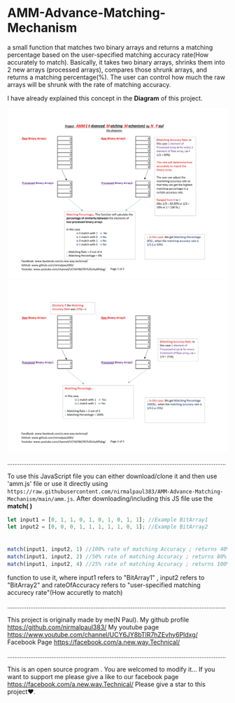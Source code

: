 # AMM-Advance-Matching-Mechanism
a small function that matches two binary arrays and returns a matching percentage based on the user-specified matching accuracy rate(How accurately to match).
Basically, it takes two binary arrays, shrinks them into 2 new arrays (processed arrays), compares those shrunk arrays, and returns a matching percentage(%).
The user can control how much the raw arrays will be shrunk with the rate of matching accuracy.

I have already explained this concept in the **Diagram** of this project.

![AMM Diagram Page 1](https://raw.githubusercontent.com/nirmalpaul383/AMM-Advance-Matching-Mechanism/main/Diagram%20P1.jpg)
![AMM Diagram Page 2](https://raw.githubusercontent.com/nirmalpaul383/AMM-Advance-Matching-Mechanism/main/Diagram%20P2.jpg)

............................................................................................................................

To use this JavaScript file you can either download/clone it and then use 'amm.js' file or use it directly using `https://raw.githubusercontent.com/nirmalpaul383/AMM-Advance-Matching-Mechanism/main/amm.js`. After downloading/including this JS file use the **match( )**
```javascript
let input1 = [0, 1, 1, 0, 1, 0, 1, 0, 1, 1]; //Example BitArray1
let input2 = [0, 0, 0, 1, 1, 1, 1, 1, 0, 1]; //Example BitArray2


match(input1, input2, 1) //100% rate of matching Accuracy ; returns 40%
match(input1, input2, 2) //50% rate of matching Accuracy ; returns 80%
match(input1, input2, 4) //25% rate of matching Accuracy ; returns 100%
``` 
function to use it, where input1 refers to "BitArray1" , input2 refers to "BitArray2" and rateOfAccuracy refers to "user-specified matching accurecy rate"(How accuretly to match)

............................................................................................................................

This project is originally made by me(N Paul). My github profile https://github.com/nirmalpaul383/
My youtube page https://www.youtube.com/channel/UCY6JY8bTlR7hZEvhy6Pldxg/
Facebook Page https://facebook.com/a.new.way.Technical/

............................................................................................................................

This is an open source program . You are welcomed to modify it... If you want to support me please
give a like to our facebook page https://facebook.com/a.new.way.Technical/ Please give a star to this project♥.
